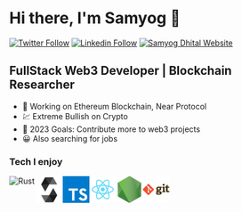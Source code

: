 # Hi there, I'm Samyog 👋

[![Twitter Follow](https://img.shields.io/twitter/follow/samyog_dhital?color=1DA1F2&logo=twitter&style=for-the-badge)](https://twitter.com/intent/follow?original_referer=https://github.com/samyogdhital&screen_name=samyog_dhital)
[![Linkedin Follow](https://img.shields.io/badge/LinkedIn-0077B5?style=for-the-badge&logo=linkedin&logoColor=white)](https://www.linkedin.com/comm/mynetwork/discovery-see-all?usecase=PEOPLE_FOLLOWS&followMember=samyogdhital)
[![Samyog Dhital Website](https://img.shields.io/website?label=samyogdhital.com.np&style=for-the-badge&url=https://www.samyogdhital.com.np/)](https://www.samyogdhital.com.np/)

## FullStack Web3 Developer | Blockchain Researcher

- 🌱 Working on Ethereum Blockchain, Near Protocol
- 💹 Extreme Bullish on Crypto
- 🥅 2023 Goals: Contribute more to web3 projects
- 😀 Also searching for jobs

### Tech I enjoy

<div style="display: flex;">
<a href="https://www.rust-lang.org/"><img align="left" alt="Rust" src="https://avatars.githubusercontent.com/u/5430905?s=40&v=4" width="48" height="48" /></a>
<a href="https://soliditylang.org/"><img align="left" alt="Solidity"src="https://raw.githubusercontent.com/github/explore/ba9de12f88fd08825c51928e91f1678cb5c94b26/topics/solidity/solidity.png" width="48" height="48" /></a>
<a href="https://www.typescriptlang.org/">
<img align="left" alt="TypeScript" src="https://raw.githubusercontent.com/github/explore/80688e429a7d4ef2fca1e82350fe8e3517d3494d/topics/typescript/typescript.png"
width="48" height="48"
/>
</a>
<a href="https://react.dev/">
<img align="left" alt="React" src="https://raw.githubusercontent.com/github/explore/80688e429a7d4ef2fca1e82350fe8e3517d3494d/topics/react/react.png"
width="48" height="48"
/>
</a>
<a href="https://nodejs.org/en">
<img align="left" alt="Node.js" src="https://raw.githubusercontent.com/github/explore/80688e429a7d4ef2fca1e82350fe8e3517d3494d/topics/nodejs/nodejs.png" width="48" height="48"
/>
</a>
<a href="https://git-scm.com/">
<img align="left" alt="Git"  src="https://raw.githubusercontent.com/github/explore/80688e429a7d4ef2fca1e82350fe8e3517d3494d/topics/git/git.png" width="48" height="48"
/>
</a>
</div>

  
